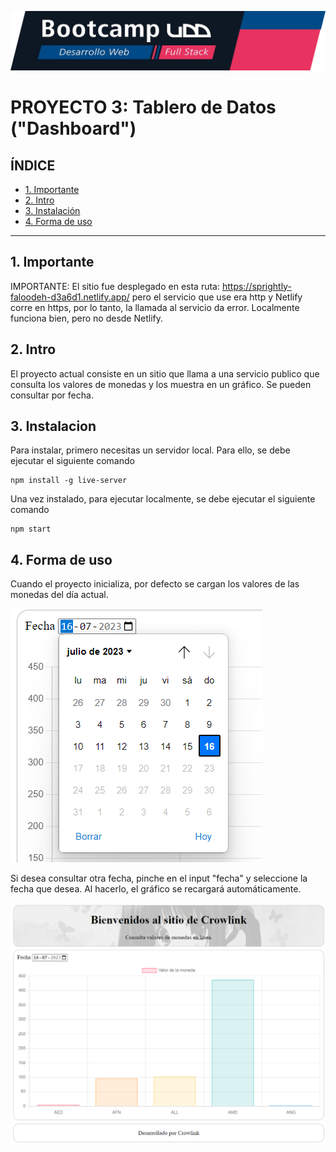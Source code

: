 ![Banner](./imagenes/banner.png)

# PROYECTO 3: Tablero de Datos ("Dashboard")

## **ÍNDICE**

* [1. Importante](#1-importante)
* [2. Intro](#1-intro)
* [3. Instalación](#2-instalacion)
* [4. Forma de uso](#3-Formadeuso)

****

## 1. Importante

IMPORTANTE: El sitio fue desplegado en esta ruta: https://sprightly-faloodeh-d3a6d1.netlify.app/ pero el servicio que use era http y Netlify corre en https, por lo tanto, la llamada al servicio da error. 
Localmente funciona bien, pero no desde Netlify.

## 2. Intro

El proyecto actual consiste en un sitio que llama a una servicio publico que consulta los valores de monedas y los muestra en un gráfico. Se pueden consultar por fecha.

## 3. Instalacion

Para instalar, primero necesitas un servidor local. Para ello, se debe ejecutar el siguiente comando

```
npm install -g live-server
```

Una vez instalado, para ejecutar localmente, se debe ejecutar el siguiente comando

```
npm start
```

## 4. Forma de uso

Cuando el proyecto inicializa, por defecto se cargan los valores de las monedas del día actual.

![Banner](./imagenes/input-fecha.png)

Si desea consultar otra fecha, pinche en el input "fecha" y seleccione la fecha que desea. Al hacerlo, el gráfico se recargará automáticamente.

![Banner](./imagenes/grafico.png)
